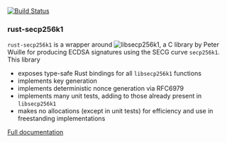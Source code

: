 [![Build Status](https://travis-ci.org/safex/rust-secp256k1.png?branch=master)](https://travis-ci.org/safex/rust-secp256k1)

### rust-secp256k1

`rust-secp256k1` is a wrapper around ![libsecp256k1](https://github.com/bitcoin/secp256k1),
a C library by Peter Wuille for producing ECDSA signatures using the SECG curve
`secp256k1`. This library
* exposes type-safe Rust bindings for all `libsecp256k1` functions
* implements key generation
* implements deterministic nonce generation via RFC6979
* implements many unit tests, adding to those already present in `libsecp256k1`
* makes no allocations (except in unit tests) for efficiency and use in freestanding implementations

[Full documentation](https://www.wpsoftware.net/rustdoc/secp256k1/)

